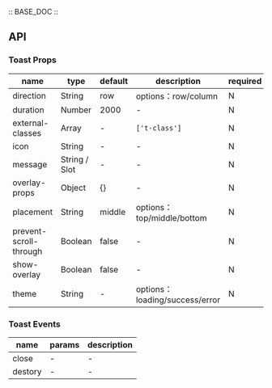 :: BASE_DOC ::

## API
### Toast Props

name | type | default | description | required
-- | -- | -- | -- | --
direction | String | row | options：row/column | N
duration | Number | 2000 | \- | N
external-classes | Array | - | `['t-class']` | N
icon | String | - | \- | N
message | String / Slot | - | \- | N
overlay-props | Object | {} | \- | N
placement | String | middle | options： top/middle/bottom | N
prevent-scroll-through | Boolean | false | \- | N
show-overlay | Boolean | false | \- | N
theme | String | - | options：loading/success/error | N

### Toast Events

name | params | description
-- | -- | --
close | \- | \-
destory | \- | \-
